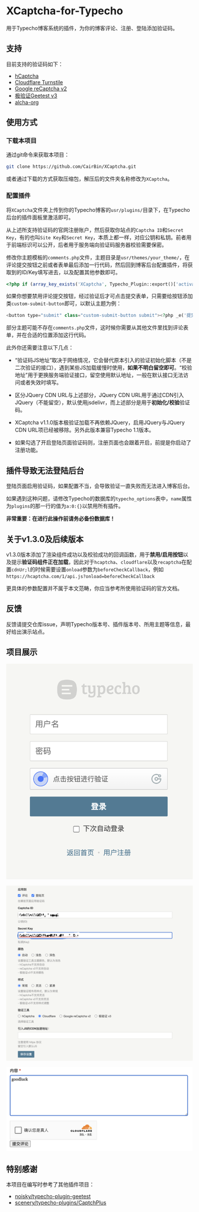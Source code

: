 # XCaptcha-for-Typecho

用于Typecho博客系统的插件，为你的博客评论、注册、登陆添加验证码。


## 支持

目前支持的验证码如下：

* [hCaptcha](https://www.hcaptcha.com)
* [Cloudflare Turnstile](https://www.cloudflare.com)
* [Google reCaptcha v2](https://developers.google.cn/recaptcha/docs/display?hl=zh-cn)
* [极验证Geetest v3](https://www2.geetest.com)
* [alcha-org](https://altcha.org/docs/get-started/)


## 使用方式

### 下载本项目

通过git命令来获取本项目：

```sh
git clone https://github.com/CairBin/XCaptcha.git
```

或者通过下载的方式获取压缩包，解压后的文件夹名称修改为`XCaptcha`。

### 配置插件

将`XCaptcha`文件夹上传到你的Typecho博客的`usr/plugins/`目录下，在Typecho后台的插件面板里激活即可。

从上述所支持验证码的官网注册账户，然后获取你站点的`Captcha ID`和`Secret Key`，有的也叫`Site Key`和`Secret Key`，本质上都一样，对应公钥和私钥。前者用于前端标识可以公开，后者用于服务端向验证码服务器校验需要保密。

修改你主题模板的`comments.php`文件，主题目录是`usr/themes/your_theme/`，在评论提交按钮之前或者表单最后添加一行代码，然后回到博客后台配置插件，将获取到的ID/Key填写进去，以及配置其他参数即可。

```php
<?php if (array_key_exists('XCaptcha', Typecho_Plugin::export()['activated'])) : XCaptcha_Plugin::showCaptcha(); endif; ?>


```

如果你想要禁用评论提交按钮，经过验证后才可点击提交表单，只需要给按钮添加类`custom-submit-button`即可，以默认主题为例：

```php
<button type="submit" class="custom-submit-button submit"><?php _e('提交评论'); ?></button>
```


部分主题可能不存在`comments.php`文件，这时候你需要从其他文件里找到评论表单，并在合适的位置添加这行代码。

此外你还需要注意以下几点：

* “验证码JS地址”取决于网络情况，它会替代原本引入的验证初始化脚本（不是二次验证的接口），遇到某些JS加载缓慢时使用，**如果不明白留空即可**。“校验地址”用于更换服务端验证接口，留空使用默认地址，一般在默认接口无法访问或者失效时填写。

* 区分JQuery CDN URL与上述部分，JQuery CDN URL用于通过CDN引入JQuery（不能留空），默认使用jsdelivr，而上述部分是用于**初始化/校验**验证码。

* XCaptcha v1.1.0版本极验证加载不再依赖JQuery，启用JQuery与JQuery CDN URL项已经被移除。另外此版本兼容Typecho 1.1版本。

* 如果勾选了开启登陆页面验证码则，注册页面也会跟着开启，前提是你启动了注册功能。

## 插件导致无法登陆后台

登陆页面启用验证码，如果配置不当，会导致验证一直失败而无法进入博客后台。

如果遇到这种问题，请修改Typecho的数据库的`typecho_options`表中，`name`属性为`plugins`的那一行的值为`a:0:{}`以禁用所有插件。

**非常重要：在进行此操作前请务必备份数据库！**

## 关于v1.3.0及后续版本

v1.3.0版本添加了渲染组件成功以及校验成功的回调函数，用于**禁用/启用按钮**以及提示**验证码组件正在加载**，因此对于`hcaptcha`、`cloudflare`以及`recaptcha`在配置`cdnUr;l`的时候需要设置`onload`参数为`beforeCheckCallback`，例如`https://hcaptcha.com/1/api.js?onload=beforeCheckCallback`

更具体的参数配置并不属于本文范畴，你应当参考所使用验证码的官方文档。

## 反馈

反馈请提交仓库issue，声明Typecho版本号、插件版本号、所用主题等信息，最好给出演示站点。


## 项目展示

![登陆界面](/img/login_page.png)

![插件配置](/img/plugin_config.png)

![评论区](/img/comment_area.png)


## 特别感谢

本项目在编写时参考了其他插件项目：

* [noisky/typecho-plugin-geetest](https://github.com/noisky/typecho-plugin-geetest)
* [scenery/typecho-plugins/CaptchPlus](https://github.com/scenery/typecho-plugins)
